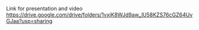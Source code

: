Link for presentation and video
https://drive.google.com/drive/folders/1vxjK8WJd9aw_lU58KZS76cGZ64UvGJaa?usp=sharing
